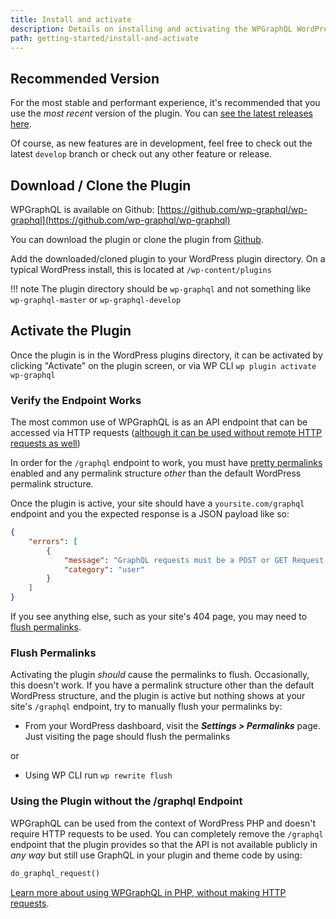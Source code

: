 ```yaml
---
title: Install and activate
description: Details on installing and activating the WPGraphQL WordPress plugin
path: getting-started/install-and-activate
---
```


## Recommended Version

For the most stable and performant experience, it's recommended that you use the _most recent_ version of the plugin. You can [see the latest releases here](https://github.com/wp-graphql/wp-graphql/releases).

Of course, as new features are in development, feel free to check out the latest `develop` branch or check out any other feature or release.

## Download / Clone the Plugin

WPGraphQL is available on Github: [https://github.com/wp-graphql/wp-graphql](https://github.com/wp-graphql/wp-graphql)

You can download the plugin or clone the plugin from [Github](https://github.com/wp-graphql/wp-graphql).

Add the downloaded/cloned plugin to your WordPress plugin directory. On a typical WordPress install, this is located at `/wp-content/plugins`

!!! note
    The plugin directory should be `wp-graphql` and not something like `wp-graphql-master` or `wp-graphql-develop`

## Activate the Plugin

Once the plugin is in the WordPress plugins directory, it can be activated by clicking "Activate" on the plugin screen, or via WP CLI `wp plugin activate wp-graphql`

### Verify the Endpoint Works

The most common use of WPGraphQL is as an API endpoint that can be accessed via HTTP requests \([although it can be used without remote HTTP requests as well](#using-the-plugin-without-the-graphql-endpoint)\)

In order for the `/graphql` endpoint to work, you must have [pretty permalinks](https://codex.wordpress.org/Using_Permalinks) enabled and any permalink structure _other_ than the default WordPress permalink structure.

Once the plugin is active, your site should have a `yoursite.com/graphql` endpoint and you the expected response is a JSON payload like so:

```json
{
    "errors": [
        {
            "message": "GraphQL requests must be a POST or GET Request with a valid query",
            "category": "user"
        }
    ]
}
```

If you see anything else, such as your site's 404 page, you may need to [flush permalinks](#flush-permalinks).

### Flush Permalinks

Activating the plugin _should_ cause the permalinks to flush. Occasionally, this doesn't work. If you have a permalink structure other than the default WordPress structure, and the plugin is active but nothing shows at your site's `/graphql` endpoint, try to manually flush your permalinks by:

* From your WordPress dashboard, visit the _**Settings &gt; Permalinks**_ page. Just visiting the page should flush the permalinks

or

* Using WP CLI run `wp rewrite flush`

### Using the Plugin without the /graphql Endpoint

WPGraphQL can be used from the context of WordPress PHP and doesn't require HTTP requests to be used. You can completely remove the `/graphql` endpoint that the plugin provides so that the API is not available publicly in _any way_ but still use GraphQL in your plugin and theme code by using:

```php
do_graphql_request()
```

[Learn more about using WPGraphQL in PHP, without making HTTP requests](/tutorials/use-graphql-in-php-without-http-request.md).
